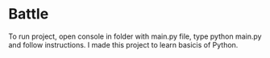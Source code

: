 # Battle
To run project, open console in folder with main.py file, type python main.py and follow instructions. I made this project to learn basicis of Python.
